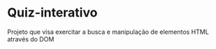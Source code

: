 # Quiz-interativo
Projeto que visa exercitar a busca e manipulação de elementos HTML através do DOM
